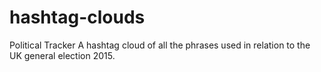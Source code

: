 # hashtag-clouds
Political Tracker
A hashtag cloud of all the phrases used in relation to the UK general election 2015.
